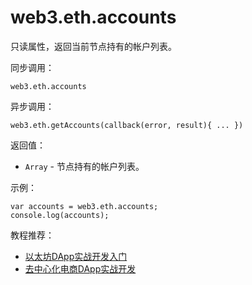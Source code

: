 # web3.eth.accounts

只读属性，返回当前节点持有的帐户列表。

同步调用：
```
web3.eth.accounts
```
异步调用：
```
web3.eth.getAccounts(callback(error, result){ ... })
```

返回值：

- `Array` - 节点持有的帐户列表。

示例：
```
var accounts = web3.eth.accounts;
console.log(accounts); 
```

教程推荐：

- [以太坊DApp实战开发入门](http://xc.hubwiz.com/course/5a952991adb3847553d205d1?affid=github7878)
- [去中心化电商DApp实战开发](http://xc.hubwiz.com/course/5abbb7acc02e6b6a59171dd6?affid=github7878)
